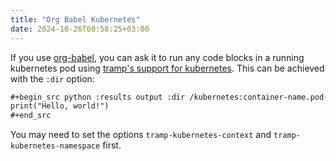 ```yaml
---
title: "Org Babel Kubernetes"
date: 2024-10-26T08:58:25+03:00
---
```


If you use [org-babel](https://orgmode.org/worg/org-contrib/babel/), you can ask it to run any code blocks in a running kubernetes pod using [tramp's support for kubernetes](https://www.gnu.org/software/tramp/#index-method-kubernetes). This can be achieved with the `:dir` option:


```orgmode
#+begin_src python :results output :dir /kubernetes:container-name.pod-name:/path/to/dir/
print("Hello, world!")
#+end_src
```

You may need to set the options `tramp-kubernetes-context` and `tramp-kubernetes-namespace` first.

